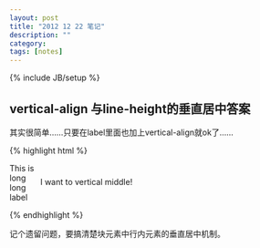 ```yaml
---
layout: post
title: "2012 12 22 笔记"
description: ""
category: 
tags: [notes]
---
```

{% include JB/setup %}

## vertical-align 与line-height的垂直居中答案

其实很简单……只要在label里面也加上vertical-align就ok了……

  {% highlight html %}

  <style>
    p {
      vertical-align: middle;
    }
    label {
      vertical-align: middle;
      display: inline-block;
      width: 50px;
    }
  </style>

  <p>
    <label>This is long long label</label>
    <span>I want to vertical middle!</span>
  </p>

  {% endhighlight %}

记个遗留问题，要搞清楚块元素中行内元素的垂直居中机制。
